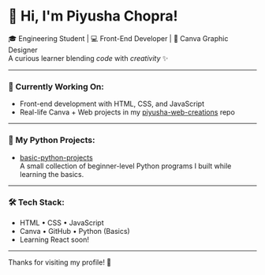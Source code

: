 # 👋 Hi, I'm Piyusha Chopra!

🎓 Engineering Student | 💻 Front-End Developer | 🎨 Canva Graphic Designer  
A curious learner blending *code* with *creativity* ✨

---

### 💼 Currently Working On:
- Front-end development with HTML, CSS, and JavaScript
- Real-life Canva + Web projects in my [piyusha-web-creations](https://github.com/piyusha-chopra/piyusha-web-creations) repo

---

### 🐍 My Python Projects:
- [basic-python-projects](https://github.com/piyusha-chopra/Python-Projects)  
  A small collection of beginner-level Python programs I built while learning the basics.

---

### 🛠 Tech Stack:
- HTML • CSS • JavaScript  
- Canva • GitHub • Python (Basics)  
- Learning React soon!


---

Thanks for visiting my profile! 💛
